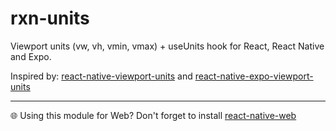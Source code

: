 # rxn-units
Viewport units (vw, vh, vmin, vmax) + useUnits hook
for React, React Native and Expo.

Inspired by: [react-native-viewport-units](https://github.com/jmstout/react-native-viewport-units) and [react-native-expo-viewport-units](https://github.com/joetakara/react-native-expo-viewport-units)

-----------------------------------------------

🌐 Using this module for Web?
Don't forget to install [react-native-web](https://github.com/necolas/react-native-web)
